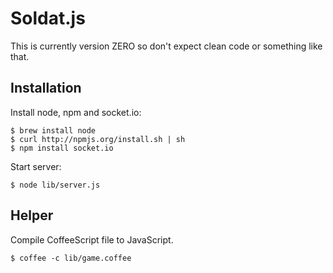 # Soldat.js

This is currently version ZERO so don't expect clean code or something like that.

## Installation

Install node, npm and socket.io:

    $ brew install node
    $ curl http://npmjs.org/install.sh | sh
    $ npm install socket.io

Start server:

    $ node lib/server.js

## Helper

Compile CoffeeScript file to JavaScript.

    $ coffee -c lib/game.coffee

